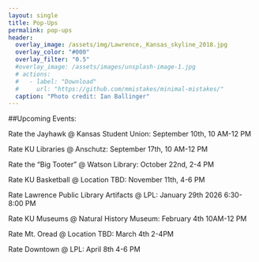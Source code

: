```yaml
---
layout: single
title: Pop-Ups
permalink: pop-ups
header:
  overlay_image: /assets/img/Lawrence,_Kansas_skyline_2018.jpg
  overlay_color: "#000"
  overlay_filter: "0.5"
  #overlay_image: /assets/images/unsplash-image-1.jpg
  # actions:
  #   - label: "Download"
  #     url: "https://github.com/mmistakes/minimal-mistakes/"
  caption: "Photo credit: Ian Ballinger"
---
```

##Upcoming Events:

Rate the Jayhawk @ Kansas Student Union: September 10th, 10 AM-12 PM 

Rate KU Libraries @ Anschutz: September 17th, 10 AM-12 PM  

Rate the “Big Tooter” @ Watson Library: October 22nd, 2-4 PM 

Rate KU Basketball @ Location TBD: November 11th, 4-6 PM  

Rate Lawrence Public Library Artifacts @ LPL: January 29th 2026 6:30-8:00 PM 

Rate KU Museums @ Natural History Museum: February 4th 10AM-12 PM   

Rate Mt. Oread @ Location TBD: March 4th 2-4PM  

Rate Downtown @ LPL: April 8th 4-6 PM 
